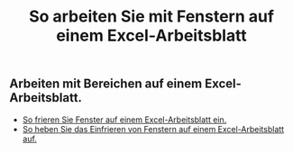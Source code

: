 ﻿---
title: So arbeiten Sie mit Fenstern auf einem Excel-Arbeitsblatt
second_title: Aspose.Cells Cloud Documen
linktitle: Feld
type: docs
url: /de/worksheets/panes/
keywords: How to work with panes on an Excel worksheet
description: Aspose.Cells Cloud REST API unterstützt das Arbeiten mit Bereichen auf einem Excel Arbeitsblatt. SDK unterstützt Arten von Entwicklungssprachen. Dazu gehören Android, C#, Go, Java, NodeJS, Perl, PHP, Python, Ruby und Swift
weight: 20
---
## Arbeiten mit Bereichen auf einem Excel-Arbeitsblatt.

- [So frieren Sie Fenster auf einem Excel-Arbeitsblatt ein.](/cells/de/worksheets/panes/freeze/) 
- [So heben Sie das Einfrieren von Fenstern auf einem Excel-Arbeitsblatt auf.](/cells/de/worksheets/panes/unfreeze/) 


